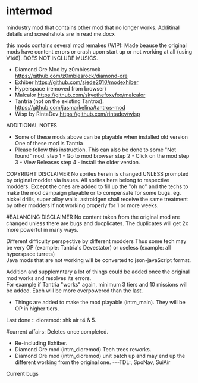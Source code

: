 # intermod
mindustry mod that contains other mod that no longer works. Additinal details and screehshots are in read me.docx

this mods contains several mod remakes (WIP): Made beause the original mods have content errors or crash upon start up or not working at all (using V146). DOES NOT INCLUDE MUSICS. 
- Diamond Ore Mod by z0mbiesrock https://github.com/z0mbiesrock/diamond-ore
- Exhiber https://github.com/siede2010/modexhiber
- Hyperspace (removed from browser)
- Malcalor https://github.com/skyethefoxyfox/malcalor
- Tantria (not on the existing Tantros). https://github.com/jasmarkelina/tantros-mod
- Wisp by RintaDev https://github.com/rintadev/wisp

ADDITIONAL NOTES
- Some of these mods above can be playable when installed old version
One of these mod is Tantria 
- Please follow this instruction. This can also be done to some "Not found" mod. 
step 1 - Go to mod browser
step 2 - Click on the mod
step 3 - View Releases
step 4 - install the older version. 

COPYRIGHT DISCLAIMER
No sprites herein is changed UNLESS prompted by original modder via issues. All sprites here belong to respective modders. 
Except the ones are added to fill up the "oh no" and the techs to make the mod campaign playable or to compensate for some bugs. 
eg. nickel drills, super alloy walls. astroidgen shall receive the same treatment by other modders if not working properly for 1 or more weeks. 

#BALANCING DISCLAIMER
No content taken from the original mod are changed unless there are bugs and ducplicates. The duplicates will get 2x more powerful in many ways. 

Different difficulty perspective by different modders 
Thus some tech may be very OP (example: Tantria's Devestator) or useless (example: all hyperspace turrets)  
Java mods that are not working will be converted to json-javaScript format.

Addition and supplemntary
a lot of things could be added once the original mod works and resolves its errors.  
For example if Tantria "works" again, minimum 3 tiers and 10 missions will be added. Each will be more overpowered than the last.   
- Things are added to make the mod playable (intm_main). They will be OP in higher tiers. 

Last done :: dioremod: shk air t4 & 5. 

#current affairs: Deletes once completed. 
- Re-including Exhiber. 
- Diamond Ore mod (intm_dioremod) Tech trees reworks. 
- Diamond Ore mod (intm_dioremod) unit patch up and may end up the different working from the original one.
---TDL:,  SpoNav, SuiAir 

Current bugs 
